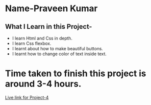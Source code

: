# Name-Praveen Kumar 

 ## What I Learn in this Project-


- I learn Html and Css in depth.
- I learn Css flexbox. 
- I learnt about how to make beautiful buttons.
- I learnt how to change color of text inside text.



# Time taken to finish this project is around 3-4 hours.

[Live link for Project-4]()


